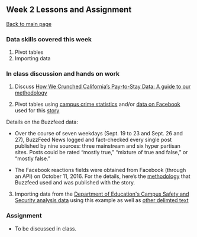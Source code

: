 ## Week 2 Lessons and Assignment
[Back to main page](https://coulterjones.github.io/New-School-NND-III-spring18/)

### Data skills covered this week 
1. Pivot tables
2. Importing data

### In class discussion and hands on work
1. Discuss [How We Crunched California’s Pay-to-Stay Data: A guide to our methodology](http://www.latimes.com/projects/la-me-pay-to-stay-methodology/)

2. Pivot tables using [campus crime statistics](https://docs.google.com/spreadsheets/d/1pph3Guh1y2aVLoNKj8AEHwUnjTLwYqJXxCp6qwbrk9A/edit#gid=0) and/or [data on Facebook](https://github.com/CoulterJones/New-School/blob/master/Data/Importing/facebook-fact-check%20-%20facebook-fact-check.csv) used for this [story](https://www.buzzfeed.com/craigsilverman/partisan-fb-pages-analysis?utm_term=.kqjELw8P2#.ib6R9G6Dn)

Details on the Buzzfeed data:
 - Over the course of seven weekdays (Sept. 19 to 23 and Sept. 26 and 27), BuzzFeed News logged and fact-checked every single post published by nine sources: three mainstream and six hyper partisan sites. Posts could be rated “mostly true,” “mixture of true and false,” or “mostly false.”

 - The Facebook reactions fields were obtained from Facebook (through an API) on October 11, 2016. For the details, here’s the [methodology](https://github.com/BuzzFeedNews/2016-10-facebook-fact-check) that Buzzfeed used and was published with the story.


3. Importing data from the [Department of Education's Campus Safety and Security analysis data](https://ope.ed.gov/campussafety/) using this example as well as [other delimted text](https://raw.githubusercontent.com/CoulterJones/New-School/master/Data/Importing/DRUG12Q3.TXT)

### Assignment

- To be discussed in class. 
